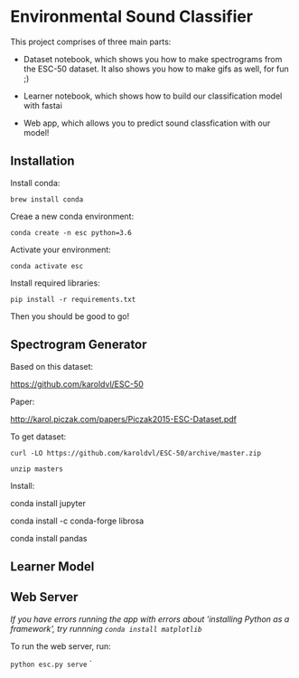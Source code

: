 # Environmental Sound Classifier

This project comprises of three main parts:

- Dataset notebook, which shows you how to make spectrograms from the ESC-50 dataset. It also shows you how to make gifs as well, for fun ;)

- Learner notebook, which shows how to build our classification model with fastai

- Web app, which allows you to predict sound classfication with our model!

## Installation

Install conda:

`brew install conda`

Creae a new conda environment:

`conda create -n esc python=3.6`

Activate your environment:

`conda activate esc`

Install required libraries:

`pip install -r requirements.txt`

Then you should be good to go!

## Spectrogram Generator

Based on this dataset:

https://github.com/karoldvl/ESC-50

Paper:

http://karol.piczak.com/papers/Piczak2015-ESC-Dataset.pdf

To get dataset:

`curl -LO https://github.com/karoldvl/ESC-50/archive/master.zip`

`unzip masters`

Install:

conda install jupyter

conda install -c conda-forge librosa

conda install pandas

## Learner Model


## Web Server

_If you have errors running the app with errors about 'installing Python as a framework', try runnning `conda install matplotlib`_

To run the web server, run:

`python esc.py serve`
`
